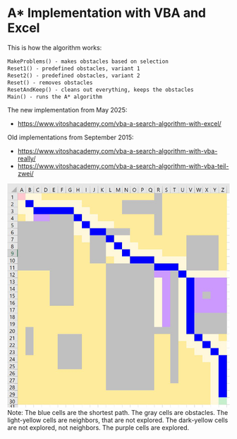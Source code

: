 # A* Implementation with VBA and Excel

This is how the algorithm works:
```
MakeProblems() - makes obstacles based on selection 
Reset1() - predefined obstacles, variant 1 
Reset2() - predefined obstacles, variant 2 
Reset() - removes obstacles 
ResetAndKeep() - cleans out everything, keeps the obstacles 
Main() - runs the A* algorithm
```

The new implementation from May 2025:
* https://www.vitoshacademy.com/vba-a-search-algorithm-with-excel/

Old implementations from September 2015:
* https://www.vitoshacademy.com/vba-a-search-algorithm-with-vba-really/
* https://www.vitoshacademy.com/vba-a-search-algorithm-with-vba-teil-zwei/

![here](pics/make_problems_dijkstra.jpg)
Note:
The blue cells are the shortest path.
The gray cells are obstacles.
The light-yellow cells are neighbors, that are not explored.
The dark-yellow cells are not explored, not neighbors.
The purple cells are explored.
